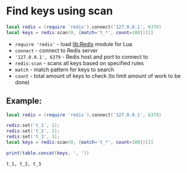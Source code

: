 # Find keys using scan

```lua
local redis = (require 'redis').connect('127.0.0.1', 6379)
local keys = redis:scan(0, {match='t_*', count=100})[2]
```

- `require 'redis'` - load [lib:Redis](https://onelinerhub.com/lua-redis/how-to-install-lua-redis-module) module for Lua
- `connect` - connect to Redis server
- `'127.0.0.1', 6379` - Redis host and port to connect to
- `redis:scan` - scans all keys based on specified rules
- `match` - match pattern for keys to search
- `count` - total amount of keys to check (to limit amount of work to be done)

## Example: 
```lua
local redis = (require 'redis').connect('127.0.0.1', 6379)

redis:set('t_1', 1);
redis:set('t_2', 2);
redis:set('t_3', 3);
local keys = redis:scan(0, {match='t_*', count=100})[2]

print(table.concat(keys, ', '))
```
```
t_1, t_2, t_3

```


